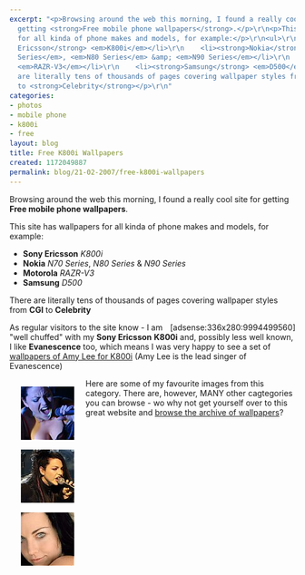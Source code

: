 ```yaml
---
excerpt: "<p>Browsing around the web this morning, I found a really cool site for
  getting <strong>Free mobile phone wallpapers</strong>.</p>\r\n<p>This site has wallpapers
  for all kinda of phone makes and models, for example:</p>\r\n<ul>\r\n    <li><strong>Sony
  Ericsson</strong> <em>K800i</em></li>\r\n    <li><strong>Nokia</strong> <em>N70
  Series</em>, <em>N80 Series</em> &amp; <em>N90 Series</em></li>\r\n    <li><strong>Motorola</strong>
  <em>RAZR-V3</em></li>\r\n    <li><strong>Samsung</strong> <em>D500</em></li>\r\n</ul>\r\n<p>There
  are literally tens of thousands of pages covering wallpaper styles from <strong>CGI</strong>
  to <strong>Celebrity</strong></p>\r\n"
categories:
- photos
- mobile phone
- k800i
- free
layout: blog
title: Free K800i Wallpapers
created: 1172049887
permalink: blog/21-02-2007/free-k800i-wallpapers
---
```

<p>Browsing around the web this morning, I found a really cool site for getting <strong>Free mobile phone wallpapers</strong>.</p>
<p>This site has wallpapers for all kinda of phone makes and models, for example:</p>
<ul>
    <li><strong>Sony Ericsson</strong> <em>K800i</em></li>
    <li><strong>Nokia</strong> <em>N70 Series</em>, <em>N80 Series</em> &amp; <em>N90 Series</em></li>
    <li><strong>Motorola</strong> <em>RAZR-V3</em></li>
    <li><strong>Samsung</strong> <em>D500</em></li>
</ul>
<p>There are literally tens of thousands of pages covering wallpaper styles from <strong>CGI</strong> to <strong>Celebrity</strong></p>
<!--break-->
<div style="float: right;">[adsense:336x280:9994499560]</div>
<p>As regular visitors to the site know - I am &quot;well chuffed&quot; with my <strong>Sony Ericsson</strong> <strong>K800i</strong> and, possibly less well known, I like <strong>Evanescence</strong> too, which means I was very happy to see a set of <a href="http://www.wallpapers4urmobilephone.com/k800-amy-lee-wallpapers-p1" title="Amy Lee Wallpapers for K800i">wallpapers of Amy Lee for K800i</a> (Amy Lee is the lead singer of Evanescence)</p>
<div style="margin: 0px 20px; float: left; width: 94px;">
<p><a href="http://www.wallpapers4urmobilephone.com/mobile-wallpaper/amy-lee-5009w" title="Amy Lee Wallpaper"><img width="94" height="94" border="0" src="/sites/thingy-ma-jig.co.uk/files/mini_Amy-Lee-2.jpg" alt="Amy Lee Singing" /></a></p>
<p><a href="http://www.wallpapers4urmobilephone.com/mobile-wallpaper/amy-lee-5010w" title="Amy Lee Wallpaper"><img width="94" height="94" border="0" src="/sites/thingy-ma-jig.co.uk/files/mini_Amy-Lee-3.jpg" alt="Amy Lee Singing" /></a></p>
<p><a href="http://www.wallpapers4urmobilephone.com/mobile-wallpaper/amy-lee-5019w" title="Amy Lee Wallpaper"><img width="94" height="94" border="0" src="/sites/thingy-ma-jig.co.uk/files/mini_Amy-Lee-15.jpg" alt="Amy Lee" /></a></p>
</div>
<p>Here are some of my favourite images from this category. There are, however, MANY other cagtegories you can browse - wo why not get yourself over to this great website and <a href="http://www.wallpapers4urmobilephone.com/" title="Browse the archive">browse the archive of wallpapers</a>?</p>
